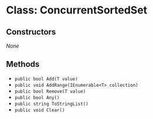 # Class: ConcurrentSortedSet

## Constructors
_None_

## Methods
- `public bool Add(T value)`
- `public void AddRange(IEnumerable<T> collection)`
- `public bool Remove(T value)`
- `public bool Any()`
- `public string ToStringList()`
- `public void Clear()`
